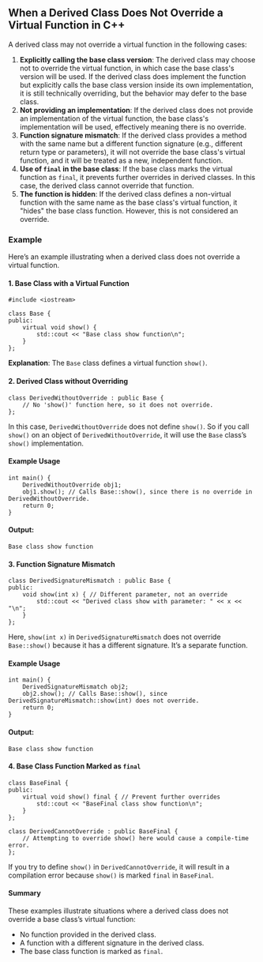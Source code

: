 <h2>When a Derived Class Does Not Override a Virtual Function in C++</h2>

<p>A derived class may not override a virtual function in the following cases:</p>
<ol>
    <li><strong>Explicitly calling the base class version</strong>: The derived class may choose not to override the virtual function, in which case the base class's version will be used. If the derived class does implement the function but explicitly calls the base class version inside its own implementation, it is still technically overriding, but the behavior may defer to the base class.</li>
    <li><strong>Not providing an implementation</strong>: If the derived class does not provide an implementation of the virtual function, the base class's implementation will be used, effectively meaning there is no override.</li>
    <li><strong>Function signature mismatch</strong>: If the derived class provides a method with the same name but a different function signature (e.g., different return type or parameters), it will not override the base class's virtual function, and it will be treated as a new, independent function.</li>
    <li><strong>Use of <code>final</code> in the base class</strong>: If the base class marks the virtual function as <code>final</code>, it prevents further overrides in derived classes. In this case, the derived class cannot override that function.</li>
    <li><strong>The function is hidden</strong>: If the derived class defines a non-virtual function with the same name as the base class's virtual function, it "hides" the base class function. However, this is not considered an override.</li>
</ol>

<h3>Example</h3>

<p>Here’s an example illustrating when a derived class does not override a virtual function.</p>

<h4>1. Base Class with a Virtual Function</h4>

<pre><code>#include &lt;iostream&gt;

class Base {
public:
    virtual void show() {
        std::cout &lt;&lt; "Base class show function\n";
    }
};</code></pre>

<p><strong>Explanation</strong>: The <code>Base</code> class defines a virtual function <code>show()</code>.</p>

<h4>2. Derived Class without Overriding</h4>

<pre><code>class DerivedWithoutOverride : public Base {
    // No 'show()' function here, so it does not override.
};</code></pre>

<p>In this case, <code>DerivedWithoutOverride</code> does not define <code>show()</code>. So if you call <code>show()</code> on an object of <code>DerivedWithoutOverride</code>, it will use the <code>Base</code> class’s <code>show()</code> implementation.</p>

<h4>Example Usage</h4>

<pre><code>int main() {
    DerivedWithoutOverride obj1;
    obj1.show(); // Calls Base::show(), since there is no override in DerivedWithoutOverride.
    return 0;
}</code></pre>

<h4>Output:</h4>
<pre><code>Base class show function</code></pre>

<h4>3. Function Signature Mismatch</h4>

<pre><code>class DerivedSignatureMismatch : public Base {
public:
    void show(int x) { // Different parameter, not an override
        std::cout &lt;&lt; "Derived class show with parameter: " &lt;&lt; x &lt;&lt; "\n";
    }
};</code></pre>

<p>Here, <code>show(int x)</code> in <code>DerivedSignatureMismatch</code> does not override <code>Base::show()</code> because it has a different signature. It’s a separate function.</p>

<h4>Example Usage</h4>

<pre><code>int main() {
    DerivedSignatureMismatch obj2;
    obj2.show(); // Calls Base::show(), since DerivedSignatureMismatch::show(int) does not override.
    return 0;
}</code></pre>

<h4>Output:</h4>
<pre><code>Base class show function</code></pre>

<h4>4. Base Class Function Marked as <code>final</code></h4>

<pre><code>class BaseFinal {
public:
    virtual void show() final { // Prevent further overrides
        std::cout &lt;&lt; "BaseFinal class show function\n";
    }
};

class DerivedCannotOverride : public BaseFinal {
    // Attempting to override show() here would cause a compile-time error.
};</code></pre>

<p>If you try to define <code>show()</code> in <code>DerivedCannotOverride</code>, it will result in a compilation error because <code>show()</code> is marked <code>final</code> in <code>BaseFinal</code>.</p>

<h4>Summary</h4>

<p>These examples illustrate situations where a derived class does not override a base class’s virtual function:</p>
<ul>
    <li>No function provided in the derived class.</li>
    <li>A function with a different signature in the derived class.</li>
    <li>The base class function is marked as <code>final</code>.</li>
</ul>
